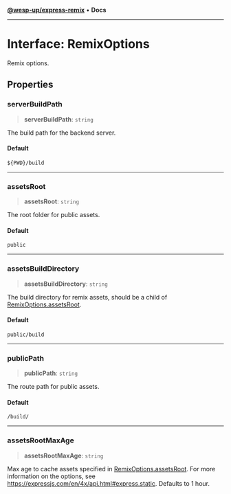 [**@wesp-up/express-remix**](../README.md) • **Docs**

***

# Interface: RemixOptions

Remix options.

## Properties

### serverBuildPath

> **serverBuildPath**: `string`

The build path for the backend server.

#### Default

`${PWD}/build`

***

### assetsRoot

> **assetsRoot**: `string`

The root folder for public assets.

#### Default

`public`

***

### assetsBuildDirectory

> **assetsBuildDirectory**: `string`

The build directory for remix assets, should be a child of
[RemixOptions.assetsRoot](RemixOptions.md#assetsroot).

#### Default

`public/build`

***

### publicPath

> **publicPath**: `string`

The route path for public assets.

#### Default

`/build/`

***

### assetsRootMaxAge

> **assetsRootMaxAge**: `string`

Max age to cache assets specified in [RemixOptions.assetsRoot](RemixOptions.md#assetsroot).
For more information on the options, see
https://expressjs.com/en/4x/api.html#express.static. Defaults to 1 hour.

